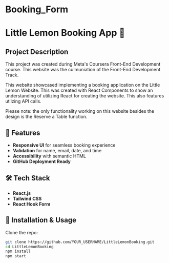 # Booking_Form

# Little Lemon Booking App 🍋

## Project Description

This project was created during Meta's Coursera Front-End Development course. This website was the culmuniation of the Front-End Development Track.

This website showcased implementing a booking application on the Little Lemon Website. This was created with React Components to show an understanding of utilizing React for creating the website. This also features utilzing API calls.

Please note: the only functionality working on this website besides the design is the Reserve a Table function.

## 🚀 Features
- **Responsive UI** for seamless booking experience
- **Validation** for name, email, date, and time
- **Accessibility** with semantic HTML
- **GitHub Deployment Ready**

## 🛠️ Tech Stack
- **React.js**
- **Tailwind CSS**
- **React Hook Form**

## 🔧 Installation & Usage
Clone the repo:
```sh
git clone https://github.com/YOUR_USERNAME/LittleLemonBooking.git
cd LittleLemonBooking
npm install
npm start
